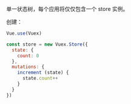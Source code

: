 单一状态树，每个应用将仅仅包含一个 store 实例。



创建：

```js
Vue.use(Vuex)

const store = new Vuex.Store({
  state: {
    count: 0
  },
  mutations: {
    increment (state) {
      state.count++
    }
  }
})
```

